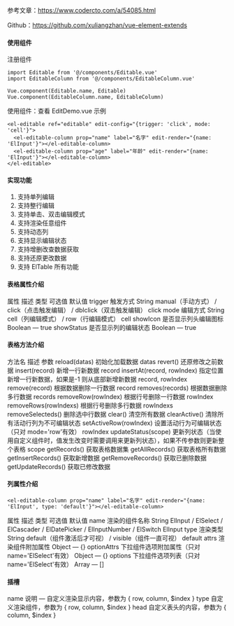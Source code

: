 <!--
 * @Author: Shu Binqi
 * @Date: 2023-04-04 23:03:43
 * @LastEditors: Shu Binqi
 * @LastEditTime: 2023-04-04 23:23:53
 * @Description: 可编辑表格介绍
 * @Version: 1.0.0
 * @FilePath: \interviewQuestionsc:\Git\interviewQuestions\前端项目\前端项目封装\封装Element项目\可编辑表格封装\README.md
-->

参考文章：https://www.codercto.com/a/54085.html

Github：https://github.com/xuliangzhan/vue-element-extends

#### 使用组件

注册组件

```
import Editable from '@/components/Editable.vue'
import EditableColumn from '@/components/EditableColumn.vue'

Vue.component(Editable.name, Editable)
Vue.component(EditableColumn.name, EditableColumn)
```

使用组件：查看 EditDemo.vue 示例

```
<el-editable ref="editable" edit-config="{trigger: 'click', mode: 'cell'}">
  <el-editable-column prop="name" label="名字" edit-render="{name: 'ElInput'}"></el-editable-column>
  <el-editable-column prop="age" label="年龄" edit-render="{name: 'ElInput'}"></el-editable-column>
</el-editable>
```

#### 实现功能

1. 支持单列编辑
1. 支持整行编辑
1. 支持单击、双击编辑模式
1. 支持渲染任意组件
1. 支持动态列
1. 支持显示编辑状态
1. 支持增删改查数据获取
1. 支持还原更改数据
1. 支持 ElTable 所有功能

#### 表格属性介绍

属性 描述 类型 可选值 默认值
trigger 触发方式 String manual（手动方式） / click（点击触发编辑） / dblclick（双击触发编辑） click
mode 编辑方式 String cell（列编辑模式） / row（行编辑模式） cell
showIcon 是否显示列头编辑图标 Boolean — true
showStatus 是否显示列的编辑状态 Boolean — true

#### 表格方法介绍

方法名 描述 参数
reload(datas) 初始化加载数据 datas
revert() 还原修改之前数据
insert(record) 新增一行新数据 record
insertAt(record, rowIndex) 指定位置新增一行新数据，如果是-1 则从底部新增新数据 record, rowIndex
remove(record) 根据数据删除一行数据 record
removes(records) 根据数据删除多行数据 records
removeRow(rowIndex) 根据行号删除一行数据 rowIndex
removeRows(rowIndexs) 根据行号删除多行数据 rowIndexs
removeSelecteds() 删除选中行数据
clear() 清空所有数据
clearActive() 清除所有活动行列为不可编辑状态
setActiveRow(rowIndex) 设置活动行为可编辑状态（只对 mode='row'有效） rowIndex
updateStatus(scope) 更新列状态（当使用自定义组件时，值发生改变时需要调用来更新列状态），如果不传参数则更新整个表格 scope
getRecords() 获取表格数据集
getAllRecords() 获取表格所有数据
getInsertRecords() 获取新增数据
getRemoveRecords() 获取已删除数据
getUpdateRecords() 获取已修改数据

#### 列属性介绍

```
<el-editable-column prop="name" label="名字" edit-render="{name: 'ElInput', type: 'default'}"></el-editable-column>
```

属性 描述 类型 可选值 默认值
name 渲染的组件名称 String ElInput / ElSelect / ElCascader / ElDatePicker / ElInputNumber / ElSwitch ElInput
type 渲染类型 String default（组件激活后才可视） / visible（组件一直可视） default
attrs 渲染组件附加属性 Object — {}
optionAttrs 下拉组件选项附加属性（只对 name='ElSelect'有效） Object — {}
options 下拉组件选项列表（只对 name='ElSelect'有效） Array — []

#### 插槽

name 说明
— 自定义渲染显示内容，参数为 { row, column, $index }
type 自定义渲染组件，参数为 { row, column, $index }
head 自定义表头的内容，参数为 { column, $index }
